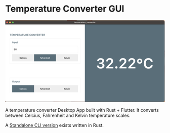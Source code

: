 # Temperature Converter GUI

<img src="screenshots/1.png" />

A temperature converter Desktop App built with Rust + Flutter. It converts between Celcius, Fahrenheit and Kelvin temperature scales.

A [Standalone CLI version](https://github.com/faetysal/temperature_converter_cli) exists written in Rust.
